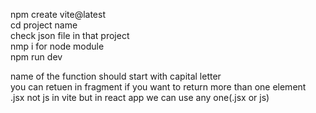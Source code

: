 npm create vite@latest
<br>
cd project name
<br>
check json file in that project
<br> 
nmp i for node module
<br>
npm run dev
<br>


name of the function should start with capital letter
<br>
 you can retuen in fragment if you want to return more than one element 
 <br>
.jsx  not js in vite but in react app we can use any one(.jsx or js)